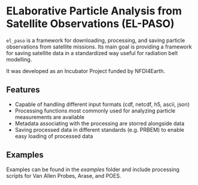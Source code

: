# ELaborative Particle Analysis from Satellite Observations (EL-PASO)

`el_paso` is a framework for downloading, processing, and saving particle observations from satellite missions.
Its main goal is providing a framework for saving satellite data in a standardized way useful for radiation belt modelling.

It was developed as an Incubator Project funded by NFDI4Earth.

## Features

- Capable of handling different input formats (cdf, netcdf, h5, ascii, json)
- Processing functions most commonly used for analyzing particle measurements are available
- Metadata associating with the processing are storred alongside data
- Saving processed data in different standards (e.g. PRBEM) to enable easy loading of processed data

## Examples

Examples can be found in the *examples* folder and include processing scripts for Van Allen Probes, Arase, and POES.